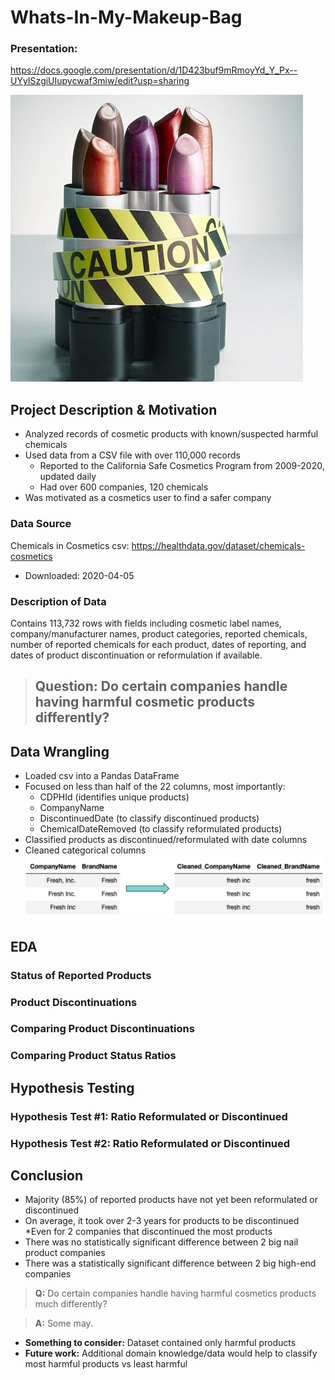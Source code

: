 # Whats-In-My-Makeup-Bag

### Presentation:
https://docs.google.com/presentation/d/1D423buf9mRmoyYd_Y_Px--UYyISzgiUIupycwaf3miw/edit?usp=sharing 

![Dangers-of-Makeup.jpg](https://github.com/chelseanbr/Whats-In-My-Makeup-Bag/blob/eda/images/Dangers-of-Makeup.jpg)

## Project Description & Motivation
* Analyzed records of cosmetic products with known/suspected harmful chemicals
* Used data from a CSV file with over 110,000 records
    * Reported to the California Safe Cosmetics Program from 2009-2020, updated daily
    * Had over 600 companies, 120 chemicals
* Was motivated as a cosmetics user to find a safer company

### Data Source
Chemicals in Cosmetics csv: https://healthdata.gov/dataset/chemicals-cosmetics
 * Downloaded: 2020-04-05

### Description of Data 
Contains 113,732 rows with fields including cosmetic label names, company/manufacturer names, product categories, reported chemicals, number of reported chemicals for each product, dates of reporting, and dates of product discontinuation or reformulation if available.

> ## Question: Do certain companies handle having harmful cosmetic products differently?

## Data Wrangling
* Loaded csv into a Pandas DataFrame
* Focused on less than half of the 22 columns, most importantly:
    * CDPHId (identifies unique products)
    * CompanyName
    * DiscontinuedDate (to classify discontinued products)
    * ChemicalDateRemoved (to classify reformulated products)
* Classified products as discontinued/reformulated with date columns
* Cleaned categorical columns 
![categorical_col_cleaning](https://github.com/chelseanbr/Whats-In-My-Makeup-Bag/blob/eda/images/Screen%20Shot%202020-04-10%20at%201.30.35%20PM.png)

## EDA
### Status of Reported Products

### Product Discontinuations

### Comparing Product Discontinuations

### Comparing Product Status Ratios



## Hypothesis Testing

### Hypothesis Test #1: Ratio Reformulated or Discontinued

### Hypothesis Test #2: Ratio Reformulated or Discontinued

## Conclusion

* Majority (85%) of reported products have not yet been reformulated or discontinued
* On average, it took over 2-3 years for products to be discontinued
    *Even for 2 companies that discontinued the most products
* There was no statistically significant difference between 2 big nail product companies
* There was a statistically significant difference between 2 big high-end companies

> **Q:** Do certain companies handle having harmful cosmetics products much differently? 

> **A:** Some may.

* **Something to consider:** Dataset contained only harmful products
* **Future work:** Additional domain knowledge/data would help to classify most harmful products vs least harmful
 